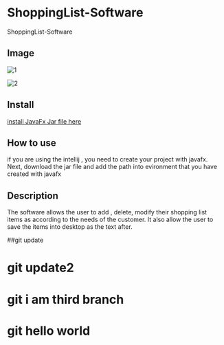 # ShoppingList-Software
ShoppingList-Software

## Image
![1](https://user-images.githubusercontent.com/33853565/61395634-e78dce80-a893-11e9-8199-8536f2f0f656.png)
</br>

![2](https://user-images.githubusercontent.com/33853565/61395664-f6748100-a893-11e9-8d43-3cba3844066d.png)


## Install

<a href="https://gluonhq.com/products/javafx/">install JavaFx Jar file here</a>

## How to use
<p> if you are using the intellij , you need to create your project with javafx. Next, download the jar file and add the path into evironment that you have created with javafx</p>

## Description
<p>The software allows the user to add , delete, modify their shopping list items as according to the needs of the customer. It also allow 
  the user to save the items into desktop as the text after.
</p>


##git update 

# git update2

# git i am third branch

# git hello world